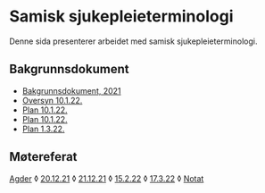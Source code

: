 # Samisk sjukepleieterminologi

Denne sida presenterer arbeidet med samisk sjukepleieterminologi.

## Bakgrunnsdokument

- [Bakgrunnsdokument, 2021](Bakgrunnsdokument.md)
- [Oversyn 10.1.22.](Oversyn_220110.md)
- [Plan 10.1.22.](Plan_220110.md)
- [Plan 10.1.22.](Plan_220110.md)
- [Plan 1.3.22.](Plan_220301.md)

## Møtereferat

[Agder](meetings/diskusjon_agder.md)
◊ [20.12.21](meetings/moete.211220.md)
◊ [21.12.21](meetings/moete.211221.md)
◊ [15.2.22](meetings/diskusjon220215.md)
◊ [17.3.22](meetings/moete.220317.md)
◊ [Notat](meetings/notat_møte.md)

